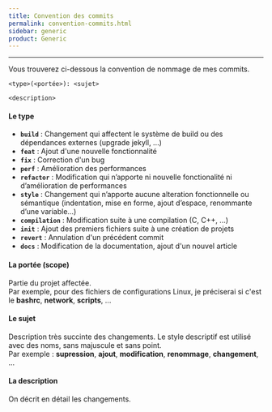 ```yaml
---
title: Convention des commits
permalink: convention-commits.html
sidebar: generic
product: Generic
---
```


----

Vous trouverez ci-dessous la convention de nommage de mes commits.


```
<type>(<portée>): <sujet>

<description>
```


#### **Le type**

* **```build```** : Changement qui affectent le système de build ou des dépendances externes (upgrade jekyll, ...)
* **```feat```** : Ajout d'une nouvelle fonctionnalité
* **```fix```** : Correction d'un bug
* **```perf```** : Amélioration des performances
* **```refactor```** : Modification qui n’apporte ni nouvelle fonctionalité ni d’amélioration de performances
* **```style```** : Changement qui n’apporte aucune alteration fonctionnelle ou sémantique (indentation, mise en forme, ajout d’espace, renommante d’une variable…)
* **```compilation```** : Modification suite à une compilation (C, C++, ...)
* **```init```** : Ajout des premiers fichiers suite à une création de projets
* **```revert```** : Annulation d'un précédent commit
* **```docs```** : Modification de la documentation, ajout d'un nouvel article

#### **La portée (scope)**

Partie du projet affectée.  
Par exemple, pour des fichiers de configurations Linux, je préciserai si c'est le **bashrc**, **network**, **scripts**, ...

#### **Le sujet**

Description très succinte des changements.
Le style descriptif est utilisé avec des noms, sans majuscule et sans point.  
Par exemple : **supression**, **ajout**, **modification**, **renommage**, **changement**, ...

#### **La description**

On décrit en détail les changements.